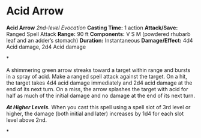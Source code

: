 # Acid Arrow

**Acid Arrow**
_2nd-level Evocation_
**Casting Time:** 1 action
**Attack/Save:** Ranged Spell Attack
**Range:** 90 ft
**Components:** V S M (powdered rhubarb leaf and an adder’s stomach)
**Duration:** Instantaneous
**Damage/Effect:** 4d4 Acid damage, 2d4 Acid damage

*<p>A shimmering green arrow streaks toward a target within range and bursts in a spray of acid. Make a ranged spell attack against the target. On a hit, the target takes 4d4 acid damage immediately and 2d4 acid damage at the end of its next turn. On a miss, the arrow splashes the target with acid for half as much of the initial damage and no damage at the end of its next turn.

*****At Higher Levels.***** When you cast this spell using a spell slot of 3rd level or higher, the damage (both initial and later) increases by 1d4 for each slot level above 2nd.</p>*